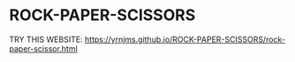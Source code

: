 # ROCK-PAPER-SCISSORS


  TRY THIS WEBSITE:
https://yrnjms.github.io/ROCK-PAPER-SCISSORS/rock-paper-scissor.html
